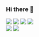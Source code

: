 ### Hi there 👋

<!--
**gitPrintln/gitPrintln** is a ✨ _special_ ✨ repository because its `README.md` (this file) appears on your GitHub profile.

Here are some ideas to get you started:

- 🔭 I’m currently working on ...
- 🌱 I’m currently learning ...
- 👯 I’m looking to collaborate on ...
- 🤔 I’m looking for help with ...
- 💬 Ask me about ...
- 📫 How to reach me: ...
- 😄 Pronouns: ...
- ⚡ Fun fact: ...
-->

<div>
  <img src="https://img.shields.io/badge/SpringBoot-6DB33F?style=flat&logo=SpringBoot&logoColor=white"/>
  <img src="https://img.shields.io/badge/Thymeleaf-005F0F?style=flat&logo=Thymeleaf&logoColor=white"/>
  <img src="https://img.shields.io/badge/Oracle-F80000?style=flat&logo=Oracle&logoColor=white"/>
  <img src="https://img.shields.io/badge/JavaScript-F7DF1E?style=flat&logo=JavaScript&logoColor=white"/>
</div>

<div>
  <img src="https://img.shields.io/badge/EclipseIDE-2C2255?style=flat&logo=EclipseIDE&logoColor=white"/>
  <img src="https://img.shields.io/badge/GitHub-181717?style=flat&logo=GitHub&logoColor=white"/>
</div>
